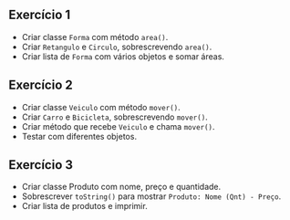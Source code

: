 ## Exercício 1

- Criar classe `Forma` com método `area()`.
- Criar `Retangulo` e `Circulo`, sobrescrevendo `area()`.
- Criar lista de `Forma` com vários objetos e somar áreas.

## Exercício 2

- Criar classe `Veiculo` com método `mover()`.
- Criar `Carro` e `Bicicleta`, sobrescrevendo `mover()`.
- Criar método que recebe `Veiculo` e chama `mover()`.
- Testar com diferentes objetos.

## Exercício 3

- Criar classe Produto com nome, preço e quantidade.
- Sobrescrever `toString()` para mostrar `Produto: Nome (Qnt) - Preço`.
- Criar lista de produtos e imprimir.
